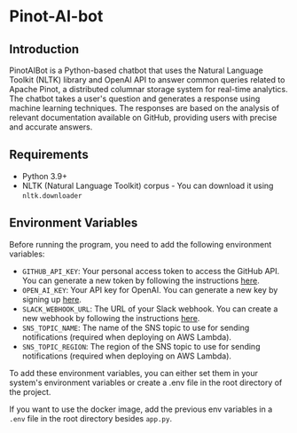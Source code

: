# Pinot-AI-bot

## Introduction

PinotAIBot is a Python-based chatbot that uses the Natural Language Toolkit (NLTK) library and OpenAI API to answer common queries related to Apache Pinot, a distributed columnar storage system for real-time analytics. The chatbot takes a user's question and generates a response using machine learning techniques. The responses are based on the analysis of relevant documentation available on GitHub, providing users with precise and accurate answers.

## Requirements

* Python 3.9+
* NLTK (Natural Language Toolkit) corpus - You can download it using `nltk.downloader`


## Environment Variables

Before running the program, you need to add the following environment variables:

* `GITHUB_API_KEY`: Your personal access token to access the GitHub API. You can generate a new token by following the instructions [here](https://docs.github.com/en/authentication/keeping-your-account-and-data-secure/creating-a-personal-access-token).
* `OPEN_AI_KEY`: Your API key for OpenAI. You can generate a new key by signing up [here](https://beta.openai.com/signup/).
* `SLACK_WEBHOOK_URL`: The URL of your Slack webhook. You can create a new webhook by following the instructions [here](https://api.slack.com/messaging/webhooks).
* `SNS_TOPIC_NAME`: The name of the SNS topic to use for sending notifications (required when deploying on AWS Lambda).
* `SNS_TOPIC_REGION`: The region of the SNS topic to use for sending notifications (required when deploying on AWS Lambda).


To add these environment variables, you can either set them in your system's environment variables or create a .env file in the root directory of the project.

If you want to use the docker image, add the previous env variables in a `.env` file in the root directory besides `app.py`.